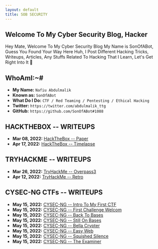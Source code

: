 ```yaml
---
layout: default
title: SOB SECURITY
---
```


## **Welcome To My Cyber Security Blog,  Hacker**

Hey Mate, Welcome To My Cyber Security Blog My Name is SonOfABot, Guess You Found Your Way Here Huh, I Post Different Hacking Tricks, Writeups, Articles, Any Stuffs Related To Hacking That I Learn, Let's Get Right Into It 💨

## **WhoAmI:~#**


- **My Name:**    `Nafiu Abdulmalik`
- **Known as:**   `SonOfABot`
- **What Do I Do:**  `CTF / Red Teaming / Pentesting / Ethical Hacking`
- **Twitter:**    `https://twitter.com/abdulmalik_ttg`
- **GitHub:**     `https://github.com/SonOfABot#1088`


## **HACKTHEBOX -- WRITEUPS**

- **Mar 08, 2022:** [HackTheBox -- Paper](https://sonofabot.github.io/Posts/HTB/PaperEasyBox.html)
- **Apr 17, 2022:** [HackTheBox -- Timelapse](https://sonofabot.github.io/Posts/HTB/Timelapse.html)


## **TRYHACKME -- WRITEUPS**
- **Mar 26, 2022:** [TryHackMe -- Overpass3](https://sonofabot.github.io/Posts/THM/Overpass3.html)
- **Apr 12, 2022:** [TryHackMe -- Retro](https://sonofabot.github.io/Posts/THM/retro.html)


## **CYSEC-NG CTFs -- WRITEUPS**
- **May 15, 2022:** [CYSEC-NG -- Intro To My First CTF](https://sonofabot.github.io/Posts/CTF/CTFs.html)
- **May 15, 2022:** [CYSEC-NG -- First Challenge Welcom](https://sonofabot.github.io/Posts/CTF/Welcome.html)
- **May 15, 2022:** [CYSEC-NG -- Back To Bases](https://sonofabot.github.io/Posts/CTF/backtobases.html)
- **May 15, 2022:** [CYSEC-NG -- Still On Bases ](https://sonofabot.github.io/Posts/CTF/stillonbases.html)
- **May 15, 2022:** [CYSEC-NG -- Bella Crypter ](https://sonofabot.github.io/Posts/CTF/bellacrypter.html)
- **May 15, 2022:** [CYSEC-NG -- Easy Web](https://sonofabot.github.io/Posts/CTF/easyweb.html)
- **May 15, 2022:** [CYSEC-NG -- Squished Silence](https://sonofabot.github.io/Posts/CTF/squished.html)
- **May 15, 2022:** [CYSEC-NG -- The Examiner ](https://sonofabot.github.io/Posts/CTF/examiner.html)
